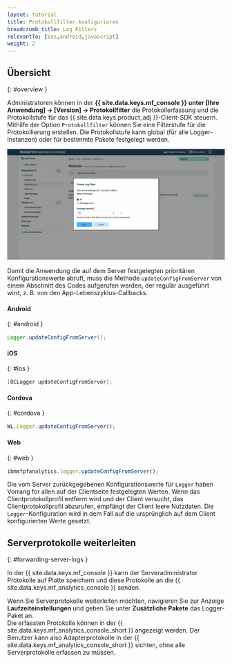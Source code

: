 ```yaml
---
layout: tutorial
title: Protokollfilter konfigurieren
breadcrumb_title: Log Filters
relevantTo: [ios,android,javascript]
weight: 2
---
```

<!-- NLS_CHARSET=UTF-8 -->
## Übersicht
{: #overview }

Administratoren können in der
**{{ site.data.keys.mf_console }} unter [Ihre Anwendung] → [Version] → Protokollfilter** die Protokollerfassung und die Protokollstufe für das
{{ site.data.keys.product_adj }}-Client-SDK steuern.  
Mithilfe der Option `Protokollfilter` können Sie eine Filterstufe für die Protokollierung erstellen. Die
Protokollstufe kann global
(für alle Logger-Instanzen) oder für bestimmte Pakete festgelegt werden. 

<img class="gifplayer"  alt="Protokollfilter erstellen" src="add-log-filter.png"/>

Damit die Anwendung die auf dem Server festgelegten
prioritären Konfigurationswerte abruft, muss die Methode
`updateConfigFromServer`
von einem Abschnitt des Codes aufgerufen werden, der regulär ausgeführt wird, z. B. von den App-Lebenszyklus-Callbacks. 


#### Android
{: #android }

```java
Logger.updateConfigFromServer();
```

#### iOS
{: #ios }

```objective-c
[OCLogger updateConfigFromServer];
```

#### Cordova
{: #cordova }

```javascript
WL.Logger.updateConfigFromServer();
```

#### Web
{: #web }

```javascript
ibmmfpfanalytics.logger.updateConfigFromServer();
```

Die vom Server zurückgegebenen Konfigurationswerte für `Logger` haben Vorrang for allen auf der Clientseite festgelegten Werten. Wenn das Clientprotokollprofil entfernt wird und der Client versucht, das Clientprotokollprofil abzurufen, empfängt der Client leere Nutzdaten. Die `Logger`-Konfiguration wird in dem Fall auf die ursprünglich auf dem Client konfigurierten Werte gesetzt. 

## Serverprotokolle weiterleiten
{: #forwarding-server-logs }

In der {{ site.data.keys.mf_console }} kann der Serveradministrator
Protokolle auf Platte speichern und diese Protokolle
an die {{ site.data.keys.mf_analytics_console }} senden.

Wenn Sie Serverprotokolle weiterleiten möchten, navigieren Sie zur
Anzeige **Laufzeiteinstellungen** und geben Sie unter **Zusätzliche Pakete** das Logger-Paket an.  
Die erfassten Protokolle können in der {{ site.data.keys.mf_analytics_console_short }} angezeigt werden. Der Benutzer
kann also Adapterprotokolle in der {{ site.data.keys.mf_analytics_console_short }} sichten, ohne alle Serverprotokolle erfassen zu müssen. 
